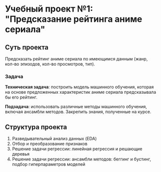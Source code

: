 # Учебный проект №1: "Предсказание рейтинга аниме сериала"
## Суть проекта
Предсказать рейтинг аниме сериала по имеющимся данным (жанр, кол-во эпизодов, кол-во просмотров, тип).
### Задача
**Техническая задача**: построить модель машинного обучения, которая на основе предложенных характеристик аниме сериала предсказывала бы его рейтинг.


**Подзадача**: использовать различные методы машинного обучения, включая ансамбли методов. Закрепить знания, полученные на курсе.
## Структура проекта
1. Разведывательный анализ данных (EDA)
2. Отбор и преобразование признаков
3. Решение задачи регрессии: линейная регрессия и решающие деревья
4. Решение задачи регрессии: ансамбли методов: беггинг и бустинг, подбор гиперпараметров моделей

